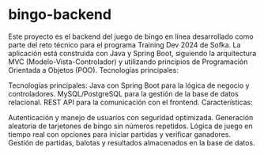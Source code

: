 # bingo-backend
Este proyecto es el backend del juego de bingo en línea desarrollado como parte del reto técnico para el programa Training Dev 2024 de Sofka. La aplicación está construida con Java y Spring Boot, siguiendo la arquitectura MVC (Modelo-Vista-Controlador) y utilizando principios de Programación Orientada a Objetos (POO).
Tecnologías principales:

Tecnologías principales:
Java con Spring Boot para la lógica de negocio y controladores.
MySQL/PostgreSQL para la gestión de la base de datos relacional.
REST API para la comunicación con el frontend.
Características:

Autenticación y manejo de usuarios con seguridad optimizada.
Generación aleatoria de tarjetones de bingo sin números repetidos.
Lógica de juego en tiempo real con opciones para iniciar partidas y verificar ganadores.
Gestión de partidas, balotas y resultados almacenados en la base de datos.
